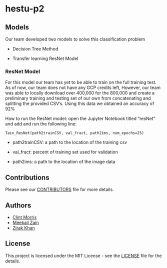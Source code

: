 # hestu-p2


## Models
Our team developed two models to solve this classification problem

* Decision Tree Method

* Transfer learning ResNet Model

### ResNet Model

For this model our team has yet to be able to train on the full training test. As of now, our team does not have any GCP credits left, However, our team was able to locally download over 400,000 for the 800,000 and create a preliminary training and testing set of our own from concatenating and splitting the provided CSV’s. Using this data we obtained an accuracy of 92%

How to run the ResNet model:
open the Jupyter Notebook titled “resNet” and add and run the following line: 

```
Tain_ResNet(path2trainCSV, val_fract, path2ims, num_epochs=25)
```

*  path2trainCSV: a path to the location of the training csv

*  val_fract: percent of training set used for validation

*  path2ims: a path to the location of the image data


## Contributions
Please see our [CONTRIBUTORS]() file for more details.
## Authors 
<ul> <li><a href= "https://github.com/clint_kristopher_morris"> Clint Morris</a></li>
<li><a href = ""> Meekail Zain </a></li>
<li><a href ="https://github.com/zirakachakzai" > Zirak Khan </a></li></ul>

## License
This project is licensed under the MIT License - see the <a href="">LICENSE</a> file for the details.
